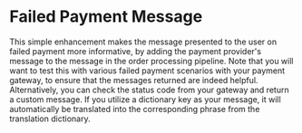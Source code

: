 Failed Payment Message
======================

This simple enhancement makes the message presented to the user on failed
payment more informative, by adding the payment provider's message to the
message in the order processing pipeline. Note that you will want to test
this with various failed payment scenarios with your payment gateway, to
ensure that the messages returned are indeed helpful. Alternatively, you can
check the status code from your gateway and return a custom message. If you
utilize a dictionary key as your message, it will automatically be translated
into the corresponding phrase from the translation dictionary.